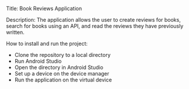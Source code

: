 Title: Book Reviews Application

Description: 
The application allows the user to create reviews for books, search for books using an API, and read the reviews they have previously written. 

How to install and run the project:
- Clone the repository to a local directory
- Run Android Studio
- Open the directory in Android Studio
- Set up a device on the device manager 
- Run the application on the virtual device
